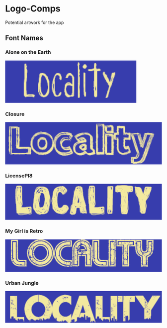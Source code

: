 # Logo-Comps
Potential artwork for the app

## Font Names
### Alone on the Earth
<img src="./Font-AloneOnTheEarth.png">

### Closure
<img src="./Font-Closure.png">

### LicensePI8
<img src="./Font-LicensePI8.png">

### My Girl is Retro
<img src="./Font-MyGirlIsRetro.png">

### Urban Jungle
<img src="./Font-UrbanJungle.png">
